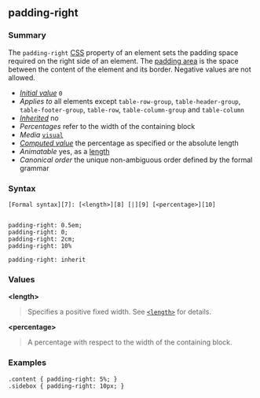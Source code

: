 ## padding-right

### Summary

The `padding-right` [CSS][0] property of an element sets the padding space required on the right side of an element. The [padding area][1] is the space between the content of the element and its border. Negative values are not allowed.

* _[Initial value][2]_ `0` 
* _Applies to_ all elements except `table-row-group`, `table-header-group`, `table-footer-group`, `table-row`, `table-column-group` and `table-column` 
* _[Inherited][3]_ no 
* _Percentages_ refer to the width of the containing block 
* _Media_ [`visual`][4] 
* _[Computed value][5]_ the percentage as specified or the absolute length 
* _Animatable_ yes, as a [length][6] 
* _Canonical order_ the unique non-ambiguous order defined by the formal grammar

### Syntax

    [Formal syntax][7]: [<length>][8] [|][9] [<percentage>][10]
    

    padding-right: 0.5em;
    padding-right: 0;
    padding-right: 2cm;
    padding-right: 10%
    
    padding-right: inherit
    

### Values

**<length\>**

> Specifies a positive fixed width. See [`<length>`][11] for details.

**<percentage\>**

> A percentage with respect to the width of the containing block.

### Examples

    .content { padding-right: 5%; }
    .sidebox { padding-right: 10px; } 
    



[0]: https://developer.mozilla.org/en/CSS "CSS"
[1]: https://developer.mozilla.org/en/CSS/box_model#padding "http://developer.mozilla.orghttps://developer.mozilla.org/en/CSS/Box_model#padding"
[2]: https://developer.mozilla.org/en/docs/CSS/initial_value
[3]: https://developer.mozilla.org/en/docs/CSS/inheritance
[4]: https://developer.mozilla.org/en/docs/CSS/@media#Media_groups
[5]: https://developer.mozilla.org/en/docs/CSS/computed_value
[6]: https://developer.mozilla.org/en/docs/CSS/length#Interpolation "Values of the <length> CSS data type are interpolated as real, floating-point numbers."
[7]: https://developer.mozilla.org/en/docs/CSS/Value_definition_syntax "CSS/Value_definition_syntax"
[8]: https://developer.mozilla.org/en/docs/CSS/length "Possible value: a number followed by 'em', 'ex', 'ch', 'rem', 'px', 'cm', 'mm', 'in', 'vh', 'vw', 'vmin', 'vmax', 'pt', 'pc', 'px', like 3px, 1.5cm, -0.5em, 0."
[9]: https://developer.mozilla.org/en/docs/CSS/Value_definition_syntax#Single_bar "Single bar: the two entities are optional, but exactly one must be present."
[10]: https://developer.mozilla.org/en/docs/CSS/percentage
[11]: https://developer.mozilla.org/en/docs/Web/CSS/length